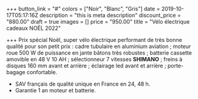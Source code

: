 +++
button_link = "#"
colors = ["Noir", "Blanc", "Gris"]
date = 2019-10-17T05:17:16Z
description = "this is meta description"
discount_price = "880.00"
draft = true
images = []
price = "950.00"
title = "Vélo électrique cadeaux NOËL 2022"

+++
Prix spécial Noël, super vélo électrique performant de très bonne qualité pour son petit prix : cadre tubulaire en aluminium aviation ; moteur roue 500 W de puissance en jante bâtons très robustes ; batterie cassette amovible en 48 V 10 AH ; sélectionneur 7 vitesses **SHIMANO** ; freins à disques 160 mm avant et arrière ; éclairage led avant et arrière ; porte-bagage confortable.

* SAV français de qualité unique en France en 24, 48 h.
* Garantie 1 an moteur et batterie.